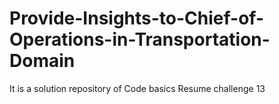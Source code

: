 # Provide-Insights-to-Chief-of-Operations-in-Transportation-Domain
It is a solution repository of Code basics Resume challenge 13
